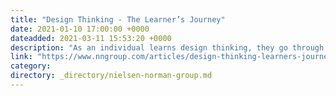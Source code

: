 ```yaml
---
title: "Design Thinking - The Learner’s Journey"
date: 2021-01-10 17:00:00 +0000
dateadded: 2021-03-11 15:53:20 +0000
description: "As an individual learns design thinking, they go through 4 learning phases: newcomer, adopter, leader, and grandmaster."
link: "https://www.nngroup.com/articles/design-thinking-learners-journey/"
category:
directory: _directory/nielsen-norman-group.md
---
```

